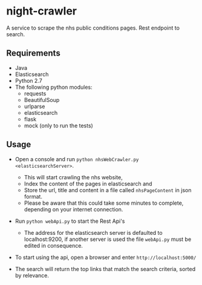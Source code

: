 # night-crawler
A service to scrape the nhs public conditions pages. Rest endpoint to search.

## Requirements
- Java
- Elasticsearch
- Python 2.7
- The following python modules:
  - requests
  - BeautifulSoup
  - urlparse
  - elasticsearch
  - flask
  - mock (only to run the tests)

## Usage
- Open a console and run `python nhsWebCrawler.py <elasticsearchServer>`.
  - This will start crawling the nhs website,
  - Index the content of the pages in elasticsearch and
  - Store the url, title and content in a file called `nhsPageContent` in json format.
  - Please be aware that this could take some minutes to complete, depending on your internet connection.

- Run `python webApi.py` to start the Rest Api's
  - The address for the elasticsearch server is defaulted to localhost:9200, if another server is used the file `webApi.py` must be edited in consequence.
 
- To start using the api, open a browser and enter `http://localhost:5000/`
- The search will return the top links that match the search criteria, sorted by relevance. 
